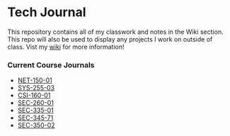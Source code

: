 # Tech Journal 

This repository contains all of my classwork and notes in the Wiki section. This repo will also be used to display any projects I work on outside of class. Vist my [wiki][] for more information! 

[wiki]: https://github.com/morgan-hanrahan/tech-journal/wiki/

### Current Course Journals
- [NET-150-01][]
- [SYS-255-03][]
- [CSI-160-01][]
- [SEC-260-01][]
- [SEC-335-01][]
- [SEC-345-71][]
- [SEC-350-02][]


[NET-150-01]: https://github.com/morgan-hanrahan/Tech-Journal/wiki/Network-Fundamentals
[SYS-255-03]: https://github.com/morgan-hanrahan/Tech-Journal/wiki/Systems-Admin-and-Network-Services-I
[CSI-160-01]: https://github.com/morgan-hanrahan/Tech-Journal/wiki/Python-Programming
[SEC-260-01]: https://github.com/morgan-hanrahan/Tech-Journal/wiki/Web-and-Applications-Security
[SEC-335-01]: https://github.com/morgan-hanrahan/Tech-Journal/wiki/Ethical-Hacking-and-Penetration-Testing
[SEC-345-71]: https://github.com/morgan-hanrahan/Tech-Journal/wiki/Information-Assurance
[SEC-350-02]: https://github.com/morgan-hanrahan/Tech-Journal/wiki/Network-and-Security-Controls

